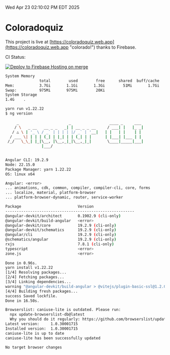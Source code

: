 Wed Apr 23 02:10:02 PM EDT 2025

# Coloradoquiz


This project is live at [https://coloradoquiz.web.app](https://coloradoquiz.web.app "colorado!") thanks to Firebase.

CI Status: 

[![Deploy to Firebase Hosting on merge](https://github.com/teamkushal/coloradoquiz/actions/workflows/firebase-hosting-merge.yml/badge.svg)](https://github.com/teamkushal/coloradoquiz/actions/workflows/firebase-hosting-merge.yml)

```bash
System Memory
               total        used        free      shared  buff/cache   available
Mem:           3.7Gi       1.1Gi       1.3Gi        51Mi       1.7Gi       2.6Gi
Swap:          975Mi       975Mi        20Ki
System Storage
1.4G	.
```
```bash
yarn run v1.22.22
$ ng version

     _                      _                 ____ _     ___
    / \   _ __   __ _ _   _| | __ _ _ __     / ___| |   |_ _|
   / △ \ | '_ \ / _` | | | | |/ _` | '__|   | |   | |    | |
  / ___ \| | | | (_| | |_| | | (_| | |      | |___| |___ | |
 /_/   \_\_| |_|\__, |\__,_|_|\__,_|_|       \____|_____|___|
                |___/
    

Angular CLI: 19.2.9
Node: 22.15.0
Package Manager: yarn 1.22.22
OS: linux x64

Angular: <error>
... animations, cdk, common, compiler, compiler-cli, core, forms
... localize, material, platform-browser
... platform-browser-dynamic, router, service-worker

Package                         Version
---------------------------------------------------------
@angular-devkit/architect       0.1902.9 (cli-only)
@angular-devkit/build-angular   <error>
@angular-devkit/core            19.2.9 (cli-only)
@angular-devkit/schematics      19.2.9 (cli-only)
@angular/cli                    19.2.9 (cli-only)
@schematics/angular             19.2.9 (cli-only)
rxjs                            7.8.1 (cli-only)
typescript                      <error>
zone.js                         <error>
    
Done in 0.96s.
yarn install v1.22.22
[1/4] Resolving packages...
[2/4] Fetching packages...
[3/4] Linking dependencies...
warning "@angular-devkit/build-angular > @vitejs/plugin-basic-ssl@1.2.0" has unmet peer dependency "vite@^3.0.0 || ^4.0.0 || ^5.0.0 || ^6.0.0".
[4/4] Building fresh packages...
success Saved lockfile.
Done in 16.50s.
```
```bash
Browserslist: caniuse-lite is outdated. Please run:
  npx update-browserslist-db@latest
  Why you should do it regularly: https://github.com/browserslist/update-db#readme
Latest version:     1.0.30001715
Installed version:  1.0.30001715
caniuse-lite is up to date
caniuse-lite has been successfully updated

No target browser changes
```
```bash
